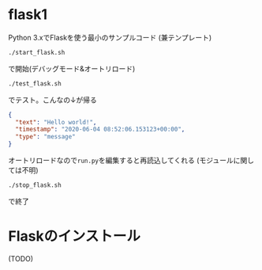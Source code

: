 # flask1

Python 3.xでFlaskを使う最小のサンプルコード
(兼テンプレート)

```sh
./start_flask.sh
```
で開始(デバッグモード&オートリロード)

```sh
./test_flask.sh
```
でテスト。こんなの↓が帰る

```json
{
  "text": "Hello world!",
  "timestamp": "2020-06-04 08:52:06.153123+00:00",
  "type": "message"
}
```

オートリロードなので`run.py`を編集すると再読込してくれる
(モジュールに関しては不明)


```sh
./stop_flask.sh
```
で終了


# Flaskのインストール

(TODO)
